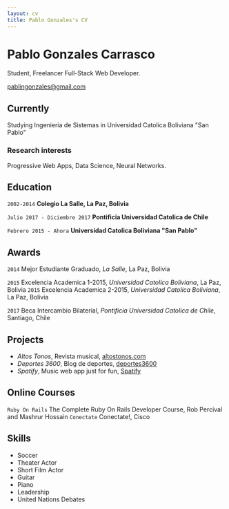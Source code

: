 ```yaml
---
layout: cv
title: Pablo Gonzales's CV
---
```

# Pablo Gonzales Carrasco
Student, Freelancer Full-Stack Web Developer.

<div id="webaddress">
<a href="pablingonzales@gmail.com">pablingonzales@gmail.com</a>
</div>


## Currently

Studying Ingenieria de Sistemas in Universidad Catolica Boliviana "San Pablo"


### Research interests

Progressive Web Apps, Data Science, Neural Networks.


## Education

`2002-2014`
__Colegio La Salle, La Paz, Bolivia__

`Julio 2017 - Diciembre 2017`
__Pontificia Universidad Catolica de Chile__

`Febrero 2015 - Ahora`
__Universidad Catolica Boliviana "San Pablo"__



## Awards

`2014`
Mejor Estudiante Graduado, *La Salle*, La Paz, Bolivia

`2015`
Excelencia Academica 1-2015, *Universidad Catolica Boliviana*, La Paz, Bolivia
`2015`
Excelencia Academica 2-2015, *Universidad Catolica Boliviana*, La Paz, Bolivia

`2017`
Beca Intercambio Bilaterial, *Pontificia Universidad Catolica de Chile*, Santiago, Chile



## Projects

- *Altos Tonos*, Revista musical, <a href="www.altostonos.com">altostonos.com</a>
- *Deportes 3600*, Blog de deportes, <a href="www.deportes3600.herokuapp.com">deportes3600</a>
- *Spatify*, Music web app just for fun, <a href="https://grupo16-iic2143.herokuapp.com/">Spatify</a>

## Online Courses
`Ruby On Rails`
The Complete Ruby On Rails Developer Course, Rob Percival and Mashrur Hossain
`Conectate`
Conectate!, Cisco

## Skills

- Soccer
- Theater Actor
- Short Film Actor
- Guitar
- Piano
- Leadership
- United Nations Debates


<!-- ### Footer

Last updated: June 2018 -->


